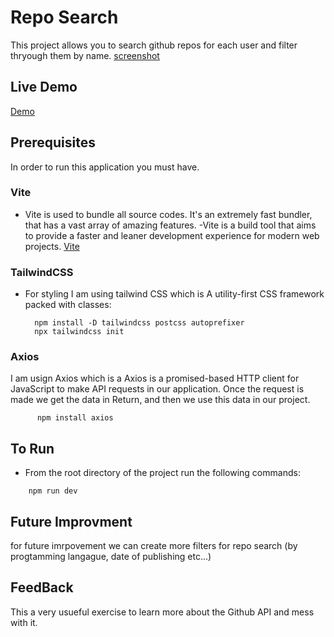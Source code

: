 # Repo Search

This project allows you to search github repos for each user and filter thryough them by name.
[screenshot](https://ibb.co/S06mksH.png)

## Live Demo

[Demo](https://comforting-lolly-2e2479.netlify.app/)


## Prerequisites
In order to run this application you must have.

### Vite

- Vite is used to bundle all source codes. It's an extremely fast bundler, that has a vast array of amazing features.
-Vite is a build tool that aims to provide a faster and leaner development experience for modern web projects.
 [Vite](https://vitejs.dev/guide/)


### TailwindCSS

- For styling I am using tailwind CSS which is A utility-first CSS framework packed with classes:
    ```shell script
      npm install -D tailwindcss postcss autoprefixer
      npx tailwindcss init
    ```

### Axios

I am usign Axios which is a Axios is a promised-based HTTP client for JavaScript to make API requests in our application. Once the request is made we get the data in Return, and then we use this data in our project.
```shell script
      npm install axios
```

## To Run

* From the root directory of the project run the following commands:
```shell script
    npm run dev
```

## Future Improvment 

for future imrpovement we can create more filters for repo search (by progtamming langague, date of publishing etc...)

## FeedBack 

This a very usueful exercise to learn more about the Github API and mess with it.
